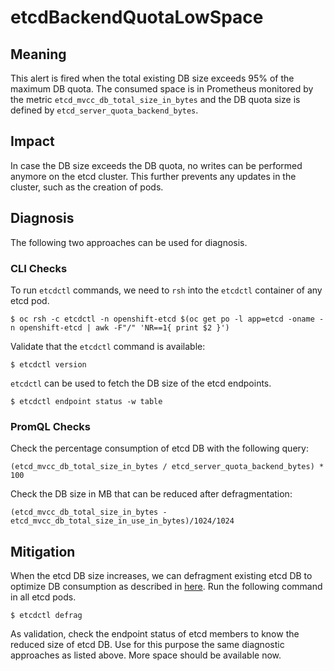 # etcdBackendQuotaLowSpace

## Meaning

This alert is fired when the total existing DB size exceeds 95% of the maximum
DB quota. The consumed space is in Prometheus monitored by the metric
`etcd_mvcc_db_total_size_in_bytes` and the DB quota size is defined by
`etcd_server_quota_backend_bytes`.

## Impact

In case the DB size exceeds the DB quota, no writes can be performed anymore on
the etcd cluster. This further prevents any updates in the cluster, such as the
creation of pods.

## Diagnosis

The following two approaches can be used for diagnosis.

### CLI Checks

To run `etcdctl` commands, we need to `rsh` into the `etcdctl` container of any
etcd pod.

```console
$ oc rsh -c etcdctl -n openshift-etcd $(oc get po -l app=etcd -oname -n openshift-etcd | awk -F"/" 'NR==1{ print $2 }')
```

Validate that the `etcdctl` command is available:

```console
$ etcdctl version
```

`etcdctl` can be used to fetch the DB size of the etcd endpoints.

```console
$ etcdctl endpoint status -w table
```

### PromQL Checks

Check the percentage consumption of etcd DB with the following query:

```console
(etcd_mvcc_db_total_size_in_bytes / etcd_server_quota_backend_bytes) * 100
```

Check the DB size in MB that can be reduced after defragmentation:

```console
(etcd_mvcc_db_total_size_in_bytes - etcd_mvcc_db_total_size_in_use_in_bytes)/1024/1024
```

## Mitigation

When the etcd DB size increases, we can defragment existing etcd DB to optimize
DB consumption as described in [here][etcdDefragmentation]. Run the following
command in all etcd pods.

```console 
$ etcdctl defrag
```

As validation, check the endpoint status of etcd members to know the reduced
size of etcd DB. Use for this purpose the same diagnostic approaches as listed
above. More space should be available now.

[etcdDefragmentation]: https://etcd.io/docs/v3.4.0/op-guide/maintenance/